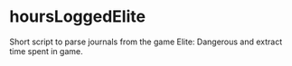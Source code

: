 # hoursLoggedElite
Short script to parse journals from the game Elite: Dangerous and extract time spent in game.

